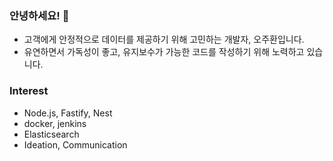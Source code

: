 ### 안녕하세요! 🫡<br/>
- 고객에게 안정적으로 데이터를 제공하기 위해 고민하는 개발자, 오주환입니다.<br/>
- 유연하면서 가독성이 좋고, 유지보수가 가능한 코드를 작성하기 위해 노력하고 있습니다.<br/>

### Interest
- Node.js, Fastify, Nest
- docker, jenkins
- Elasticsearch
- Ideation, Communication
